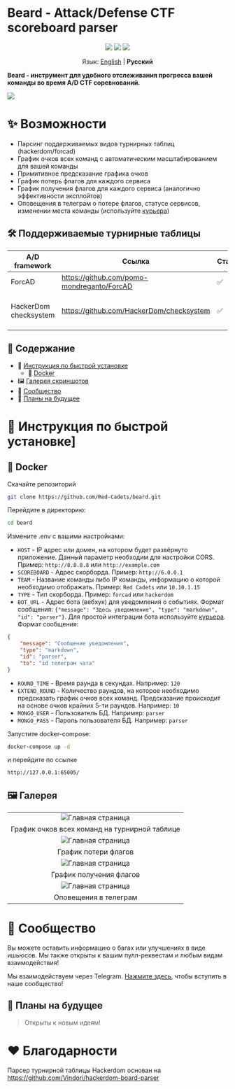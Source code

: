 # Beard - Attack/Defense CTF scoreboard parser

<p align="center">
<a href=""><img src="https://img.shields.io/badge/supports-Docker-blue" /></a>
<a href=""><img src="https://img.shields.io/badge/license-MIT-red" /></a>
<a href = "https://t.me/redcadets_chat"><img src="https://img.shields.io/badge/chat-telegram-blue?logo=telegram" /></a>

<p align="center">
    Язык: <a href="https://github.com/Red-Cadets/beard">English</a> | <b>Русский</b>
</p>

<b>Beard - инструмент для удобного отслеживания прогресса вашей команды во время A/D CTF соревнований.</b> 

<img src="https://i.ibb.co/FDvzZYJ/image.png">

# ✨ Возможности

- Парсинг поддерживаемых видов турнирных таблиц (hackerdom/forcad)
- График очков всех команд с автоматическим масштабированием для вашей команды
- Примитивное предсказание графика очков
- График потерь флагов для каждого сервиса
- График получения флагов для каждого сервиса (аналогично эффективности эксплойтов)
- Оповещения в телеграм о потере флагов, статусе сервисов, изменении места команды (используйте [курьера](https://github.com/Red-Cadets/courier))

## 🛠 Поддерживаемые турнирные таблицы

| **A/D framework**  | Ссылка | Статус | Описание
| ------------------ | ---- | ------ | -----------
| ForcAD | https://github.com/pomo-mondreganto/ForcAD | ✅ | 
| HackerDom checksystem | https://github.com/HackerDom/checksystem | ✅ | parsing old-style view at /board

## 🙋 Содержание
* 📖 [Инструкция по быстрой установке](https://github.com/Red-Cadets/beard/blob/master/docs/README.ru.md#-инструкция-по-быстрой-установке)
    * 🐋 [Docker](https://github.com/Red-Cadets/beard/blob/master/docs/README.ru.md#whale-docker)
* 🖼️ [Галерея скриншотов](https://github.com/Red-Cadets/beard/blob/master/docs/README.ru.md#-галерея)
* 🎪 [Сообщество](https://github.com/Red-Cadets/beard/blob/master/docs/README.ru.md#-сообщество)
* 📝 [Планы на будущее](https://github.com/Red-Cadets/beard/blob/master/docs/README.ru.md-планы-на-будущее)


# 📖 Инструкция по быстрой установке]

## :whale: Docker 

Скачайте репозиторий
```bash
git clone https://github.com/Red-Cadets/beard.git
```
Перейдите в директорию:
```bash
cd beard
```
Измените .env с вашими настройками:
- `HOST` - IP адрес или домен, на котором будет развёрнуто приложение. Данный параметр необходим для настройки CORS. Пример: `http://8.8.8.8` или `http://example.com`
- `SCOREBOARD` - Адрес скорборда. Пример: `http://6.0.0.1`
- `TEAM` - Название команды либо IP команды, информацию о которой необходимо отображать. Пример: `Red Cadets` или `10.10.1.15`
- `TYPE` - Тип скорборда. Пример: `forcad` или `hackerdom`
- `BOT_URL` - Адрес бота (вебхук) для уведомления о событиях. Формат сообщения: ```{"message": "Здесь уведомление", "type": "markdown", "id": "parser"}```. Для простой интеграции бота используйте [курьера](https://github.com/Red-Cadets/courier). Формат сообщения:
```json
{
    "message": "Сообщение уведомления",
    "type": "markdown",
    "id": "parser",
    "to": "id телеграм чата"
}
```
- `ROUND_TIME` - Время раунда в секундах. Например: `120`
- `EXTEND_ROUND` - Количество раундов, на которое необходимо предсказать график очков всех команд. Предсказание происходит на основе очков крайних 5-ти раундов. Например: `10`
- `MONGO_USER` - Пользователь БД. Например: `parser`
- `MONGO_PASS` - Пароль пользователя БД. Например: `parser`

Запустите docker-compose:
```bash
docker-compose up -d
```
и перейдите по ссылке
```bash
http://127.0.0.1:65005/
```

## 🖼️ Галерея

||
|:-------------------------:|
|![Главная страница](https://i.ibb.co/SQrxpVD/Scores.png)|
|График очков всех команд на турнирной таблице|
|![Главная страница](https://i.ibb.co/Sc7vBzs/Echarts-lost.png)
|График потери флагов|
|![Главная страница](https://i.ibb.co/JCQD2g6/Echarts-got.png)|
|График получения флагов|
|![Главная страница](https://i.ibb.co/VCMzK05/image.png)|
|Оповещения в телеграм|



# 🎪 Сообщество

Вы можете оставить информацию о багах или улучшениях в виде ишьюсов.
Мы также открыты к вашим пулл-реквестам и любым видам взаимодействия!

Мы взаимодействуем через Telegram. [Нажмите здесь](https://t.me/redcadets_chat), чтобы вступить в наше сообщество!

## 📝 Планы на будущее

> Открыты к новым идеям!

# ❤️ Благодарности

Парсер турнирной таблицы Hackerdom основан на https://github.com/Vindori/hackerdom-board-parser